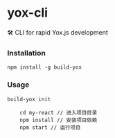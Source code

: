 # yox-cli
🛠️ CLI for rapid Yox.js development

### Installation

```
npm install -g build-yox
```

### Usage
```
build-yox init
```

```
    cd my-react // 进入项目目录
    npm install // 安装项目依赖
    npm start // 运行项目
```